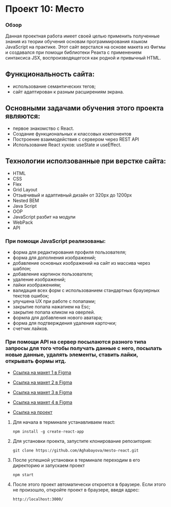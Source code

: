 
# Проект 10: Место


### Обзор
Данная проектная работа имеет своей целью применить полученные знания из теории обучения основам программирования языком JavaScript на практике. Этот сайт верстался на основе макета из Фигмы и создавался при помощи библиотеки Реакта с применением синтаксиса JSX, воспроизводящегося как родной и привычный HTML. 


## Функциональность сайта: 

* использование семантических тегов;
* сайт адаптирован к разным расширениям экрана. 

## Основными задачами обучения этого проекта являются:

* первое знакомство с React.
* Создание функциональных и классовых компонентов
* Построение взаимодействия с сервером через REST API
* Использование React хуков: useState и useEffect.


## Технологии исползованные при верстке сайта: 

* HTML
* CSS
* Flex
* Grid Layout
* Отзывчивый и адаптивный дизайн от 320px до 1200px
* Nested BEM
* Java Script
* OOP
* JavaScript разбит на модули
* WebPack
* API

### При помощи JavaScript реализованы:
* форма для редактирования профиля пользователя;
* форма для дополнения изображений; 
* добавление основных изображений на сайт из массива через шаблон;
* добавление картинок пользователя;
* удаление изображений; 
* лайки изображениям; 
* валидация всех форм с использованием стандартных браузерных текстов ошибок;
* улучшена UX при работе с попапами;
* закрытие попапа нажатием на Esc;
* закрытие попапа кликом на оверлей.
* формла для добавления нового аватара;
* форма для подтверждения удаления карточки;
* счетчик лайков.

### При помощи API на сервер посылаются разного типа запросы для того чтобы получать данные с него, посылать новые данные, удалять элементы, ставить лайки, открывать формы итд.    



* [Ссылка на макет 1 в Figma](https://www.figma.com/file/StZjf8HnoeLdiXS7dYrLAh/JavaScript.-Sprint-4)
* [Ссылка на макет 2 в Figma](https://www.figma.com/file/nlYpT4VhFiwimn2YlncrcF/JavaScript.-Sprint-5)
* [Ссылка на макет 3 в Figma](https://www.figma.com/file/XNaGNEZD5NEjeyJzAT4gMb/JavaScript.-Sprint-6)
* [Ссылка на макет 4 в Figma](https://www.figma.com/file/hhhIavVTeuilfPPZ6sbifl/JavaScript.-Sprint-9)

* [Ссылка на проект](https://aghabayova.github.io/mesto-react/)




1. Для начала в терминале устанавливаем react:
    ```
    npm install -g create-react-app
    ```

2. Для установки проекта, запустите клонирование репозитория:
    ```
    git clone https://github.com/Aghabayova/mesto-react.git
    ```

3. После успешной установки в терминале переходим в его директорию и запускаем проект

    ```
    npm start
    ```
4. После этого проект автоматически откроется в браузере. Если этого не произошло,      откройте проект в браузере, введя адрес:

    ```
    http://localhost:3000/
    ```
